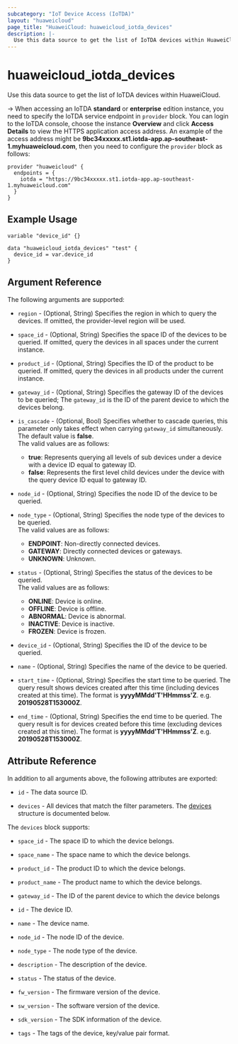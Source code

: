 ```yaml
---
subcategory: "IoT Device Access (IoTDA)"
layout: "huaweicloud"
page_title: "HuaweiCloud: huaweicloud_iotda_devices"
description: |-
  Use this data source to get the list of IoTDA devices within HuaweiCloud.
---
```


# huaweicloud_iotda_devices

Use this data source to get the list of IoTDA devices within HuaweiCloud.

-> When accessing an IoTDA **standard** or **enterprise** edition instance, you need to specify the IoTDA service
  endpoint in `provider` block.
  You can login to the IoTDA console, choose the instance **Overview** and click **Access Details**
  to view the HTTPS application access address. An example of the access address might be
  **9bc34xxxxx.st1.iotda-app.ap-southeast-1.myhuaweicloud.com**, then you need to configure the
  `provider` block as follows:

  ```hcl
  provider "huaweicloud" {
    endpoints = {
      iotda = "https://9bc34xxxxx.st1.iotda-app.ap-southeast-1.myhuaweicloud.com"
    }
  }
  ```

## Example Usage

```hcl
variable "device_id" {}

data "huaweicloud_iotda_devices" "test" {
  device_id = var.device_id
}
```

## Argument Reference

The following arguments are supported:

* `region` - (Optional, String) Specifies the region in which to query the devices.
  If omitted, the provider-level region will be used.

* `space_id` - (Optional, String) Specifies the space ID of the devices to be queried.
  If omitted, query the devices in all spaces under the current instance.

* `product_id` - (Optional, String) Specifies the ID of the product to be queried.
  If omitted, query the devices in all products under the current instance.

* `gateway_id` - (Optional, String) Specifies the gateway ID of the devices to be queried;
  The `gateway_id` is the ID of the parent device to which the devices belong.

* `is_cascade` - (Optional, Bool) Specifies whether to cascade queries, this parameter only takes effect when
  carrying `gateway_id` simultaneously. The default value is **false**.  
  The valid values are as follows:
  + **true**: Represents querying all levels of sub devices under a device with a device ID equal to gateway ID.
  + **false**: Represents the first level child devices under the device with the query device ID equal to gateway ID.
  
* `node_id` - (Optional, String) Specifies the node ID of the device to be queried.

* `node_type` - (Optional, String) Specifies the node type of the devices to be queried.  
  The valid values are as follows:
  + **ENDPOINT**: Non-directly connected devices.
  + **GATEWAY**: Directly connected devices or gateways.
  + **UNKNOWN**: Unknown.

* `status` - (Optional, String) Specifies the status of the devices to be queried.  
  The valid values are as follows:
  + **ONLINE**: Device is online.
  + **OFFLINE**: Device is offline.
  + **ABNORMAL**: Device is abnormal.
  + **INACTIVE**: Device is inactive.
  + **FROZEN**: Device is frozen.

* `device_id` - (Optional, String) Specifies the ID of the device to be queried.

* `name` - (Optional, String) Specifies the name of the device to be queried.

* `start_time` - (Optional, String) Specifies the start time to be queried. The query result shows devices created after
  this time (including devices created at this time). The format is **yyyyMMdd'T'HHmmss'Z**. e.g. **20190528T153000Z**.

* `end_time` - (Optional, String) Specifies the end time to be queried. The query result is for devices created before
  this time (excluding devices created at this time). The format is **yyyyMMdd'T'HHmmss'Z**. e.g. **20190528T153000Z**.

## Attribute Reference

In addition to all arguments above, the following attributes are exported:

* `id` - The data source ID.

* `devices` - All devices that match the filter parameters.
  The [devices](#iotda_devices) structure is documented below.

<a name="iotda_devices"></a>
The `devices` block supports:

* `space_id` - The space ID to which the device belongs.

* `space_name` - The space name to which the device belongs.

* `product_id` - The product ID to which the device belongs.

* `product_name` - The product name to which the device belongs.

* `gateway_id` - The ID of the parent device to which the device belongs

* `id` - The device ID.

* `name` - The device name.

* `node_id` - The node ID of the device.

* `node_type` - The node type of the device.

* `description` - The description of the device.

* `status` - The status of the device.

* `fw_version` - The firmware version of the device.

* `sw_version` - The software version of the device.

* `sdk_version` - The SDK information of the device.

* `tags` - The tags of the device, key/value pair format.
